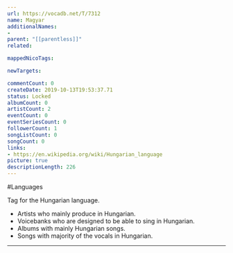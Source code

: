 ```yaml
---
url: https://vocadb.net/T/7312
name: Magyar
additionalNames: 
- 
parent: "[[parentless]]"
related:

mappedNicoTags:

newTargets:

commentCount: 0
createDate: 2019-10-13T19:53:37.71
status: Locked
albumCount: 0
artistCount: 2
eventCount: 0
eventSeriesCount: 0
followerCount: 1
songListCount: 0
songCount: 0
links: 
- https://en.wikipedia.org/wiki/Hungarian_language
picture: true
descriptionLength: 226
---
```


#Languages

Tag for the Hungarian language.

- Artists who mainly produce in Hungarian.
- Voicebanks who are designed to be able to sing in Hungarian.
- Albums with mainly Hungarian songs.
- Songs with majority of the vocals in Hungarian.

---

